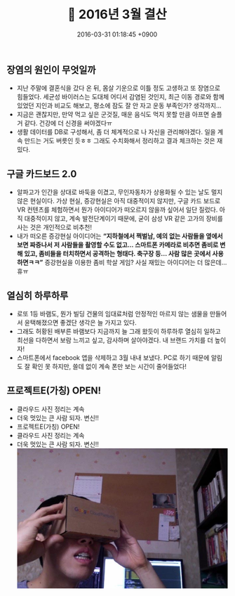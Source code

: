 ﻿---
layout: post
title: 📝 2016년 3월 결산
date: 2016-03-31 01:18:45 +0900
description: 2016년 3월 결산 # Add post description (optional)
img: report/2016-mar-1.jpg # Add image post (optional)
fig-caption: # Add figcaption (optional)
tags: [결산]
---
## 장염의 원인이 무엇일까

- 지난 주말에 결혼식을 갔다 온 뒤, 몸살 기운으로 이틀 정도 고생하고 또 장염으로 힘들었다. 세균성 바이러스는 도대체 어디서 감염된 것인지, 최근 이동 경로와 함께 있었던 지인과 비교도 해보고, 평소에 잠도 잘 안 자고 운동 부족인가? 생각까지…
- 지금은 괜찮지만, 만약 먹고 싶은 군것질, 매운 음식도 먹지 못할 만큼 아프면 슬플 거 같다. 건강에 더 신경을 써야겠다ㅠ
- 생활 데이터를 DB로 구성해서, 좀 더 체계적으로 나 자신을 관리해야겠다. 일을 계속 만드는 거도 버릇인 듯ㅎㅎ 그래도 수치화해서 정리하고 결과 체크하는 것은 재밌다.

## 구글 카드보드 2.0

- 알파고가 인간을 상대로 바둑을 이겼고, 무인자동차가 상용화될 수 있는 날도 멀지 않은 현실이다. 가상 현실, 증강현실은 아직 대중적이지 않지만, 구글 카드 보드로 VR 컨텐츠를 체험하면서 뭔가 아이디어가 떠오르지 않을까 싶어서 일단 질렀다. 아직 대중적이지 않고, 계속 발전단계이기 때문에, 굳이 삼성 VR 같은 고가의 장비를 사는 것은 개인적으로 비추천!
- 내가 떠오른 증강현실 아이디어는 **“지하철에서 쩍벌남, 예의 없는 사람들을 옆에서 보면 짜증나서 저 사람들을 촬영할 수도 없고… 스마트폰 카메라로 비추면 좀비로 변해 있고, 좀비들을 터치하면서 공격하는 형태다. 축구장 등… 사람 많은 곳에서 사용하면ㅋㅋ”**  증강현실을 이용한 좀비 학살 게임? 사실 재밌는 아이디어는 더 많은데… 휴ㅠ


## 열심히 하루하루

- 로또 1등 바램도, 뭔가 빌딩 건물의 임대료처럼 안정적인 마르지 않는 샘물을 만들어서 윤택해졌으면 좋겠단 생각은 늘 가지고 있다.
- 그래도 허황된 배부른 바램보다 지금까지 늘 그래 왔듯이 하루하루 열심히 일하고 최선을 다하면서 보람 느끼고 싶고, 감사하며 살아야겠다. 내 브랜드 가치를 더 높이자!
- 스마트폰에서 facebook 앱을 삭제하고 3월 내내 보냈다. PC로 하기 때문에 알림도 잘 확인 못 하지만, 쓸데 없이 계속 폰만 보는 시간이 줄어들었다!

##  프로젝트E(가칭) OPEN!
- 클라우드 사진 정리는 계속
- 더욱 멋있는 큰 사람 되자. 변신!!
- 프로젝트E(가칭) OPEN!
- 클라우드 사진 정리는 계속
- 더욱 멋있는 큰 사람 되자. 변신!!
![2016-mar-1.jpg](/img/in-post/2016-mar-1.jpg)